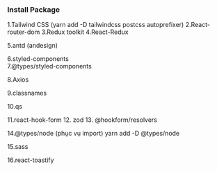 ### Install Package
1.Tailwind CSS (yarn add -D tailwindcss postcss autoprefixer)
2.React-router-dom
3.Redux toolkit
4.React-Redux
<!-- Ant-Design -->
5.antd (andesign)
<!-- Styled-component -->
6.styled-components  
7.@types/styled-components

8.Axios

9.classnames

10.qs
<!-- Form -->
11.react-hook-form
12. zod
13. @hookform/resolvers

14.@types/node (phục vụ import) yarn add -D @types/node

15.sass

16.react-toastify